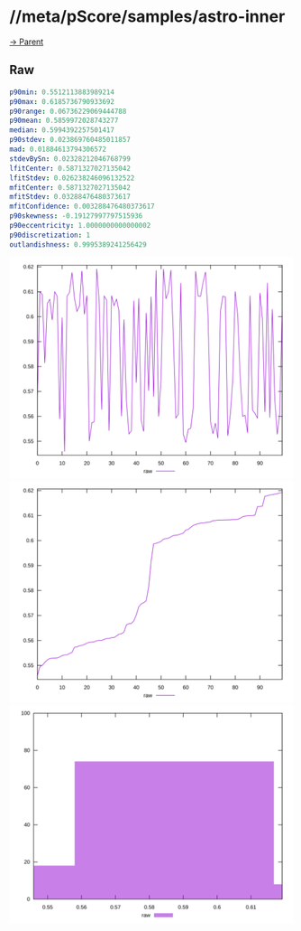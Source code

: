 
# //meta/pScore/samples/astro-inner

[→ Parent](../..)


## Raw


```yaml
p90min: 0.5512113883989214
p90max: 0.6185736790933692
p90range: 0.06736229069444788
p90mean: 0.5859972028743277
median: 0.5994392257501417
p90stdev: 0.023869760485011857
mad: 0.01884613794306572
stdevBySn: 0.02328212046768799
lfitCenter: 0.5871327027135042
lfitStdev: 0.026238246096132522
mfitCenter: 0.5871327027135042
mfitStdev: 0.03288476480373617
mfitConfidence: 0.003288476480373617
p90skewness: -0.19127997797515936
p90eccentricity: 1.0000000000000002
p90discretization: 1
outlandishness: 0.9995389241256429

```

![PLOT: raw-values](./raw/values.svg)![PLOT: raw-sorted](./raw/sorted.svg)![PLOT: raw-histogram](./raw/histogram.svg)